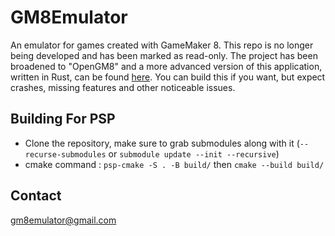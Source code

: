 # GM8Emulator
An emulator for games created with GameMaker 8. This repo is no longer being developed and has been marked as read-only. The project has been broadened to "OpenGM8" and a more advanced version of this application, written in Rust, can be found [here](https://github.com/OpenGM8/GM8Emulator). You can build this if you want, but expect crashes, missing features and other noticeable issues.

## Building For PSP
- Clone the repository, make sure to grab submodules along with it (`--recurse-submodules` or `submodule update --init --recursive`)
- cmake command : `psp-cmake -S . -B build/` then `cmake --build build/`

## Contact
gm8emulator@gmail.com
